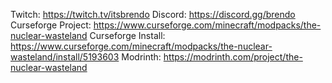 Twitch: https://twitch.tv/itsbrendo
Discord: https://discord.gg/brendo
Curseforge Project: https://www.curseforge.com/minecraft/modpacks/the-nuclear-wasteland
Curseforge Install: https://www.curseforge.com/minecraft/modpacks/the-nuclear-wasteland/install/5193603
Modrinth: https://modrinth.com/project/the-nuclear-wasteland

